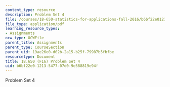 ```yaml
---
content_type: resource
description: Problem Set 4
file: /courses/18-650-statistics-for-applications-fall-2016/b6bf22e01213547707d09e588819e94f_MIT18_650F16_PSet4.pdf
file_type: application/pdf
learning_resource_types:
- Assignments
ocw_type: OCWFile
parent_title: Assignments
parent_type: CourseSection
parent_uid: 19ae26e0-d02b-2a15-b25f-79987b5fbfbe
resourcetype: Document
title: 18.650 (F16) Problem Set 4
uid: b6bf22e0-1213-5477-07d0-9e588819e94f
---
```

Problem Set 4


